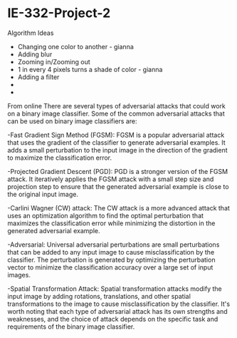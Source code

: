 # IE-332-Project-2
Algorithm Ideas
- Changing one color to another - gianna 
- Adding blur
- Zooming in/Zooming out 
- 1 in every 4 pixels turns a shade of color - gianna
- Adding a filter
- 
- 






From online 
There are several types of adversarial attacks that could work on a binary image classifier. Some of the common adversarial attacks that can be used on binary image classifiers are:

-Fast Gradient Sign Method (FGSM): FGSM is a popular adversarial attack that uses the gradient of the classifier to generate adversarial examples. It adds a small perturbation to the input image in the direction of the gradient to maximize the classification error.

-Projected Gradient Descent (PGD): PGD is a stronger version of the FGSM attack. It iteratively applies the FGSM attack with a small step size and projection step to ensure that the generated adversarial example is close to the original input image.

-Carlini Wagner (CW) attack: The CW attack is a more advanced attack that uses an optimization algorithm to find the optimal perturbation that maximizes the classification error while minimizing the distortion in the generated adversarial example.

-Adversarial: Universal adversarial perturbations are small perturbations that can be added to any input image to cause misclassification by the classifier. The perturbation is generated by optimizing the perturbation vector to minimize the classification accuracy over a large set of input images. 

-Spatial Transformation Attack: Spatial transformation attacks modify the input image by adding rotations, translations, and other spatial transformations to the image to cause misclassification by the classifier.
It's worth noting that each type of adversarial attack has its own strengths and weaknesses, and the choice of attack depends on the specific task and requirements of the binary image classifier.



